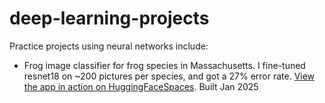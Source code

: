 # deep-learning-projects
Practice projects using neural networks include:
- Frog image classifier for frog species in Massachusetts. I fine-tuned resnet18 on ~200 pictures per species, and got a 27% error rate. [View the app in action on HuggingFaceSpaces](https://huggingface.co/spaces/kaysrubio/Identifying_Frogs_in_Massachusetts). Built Jan 2025
